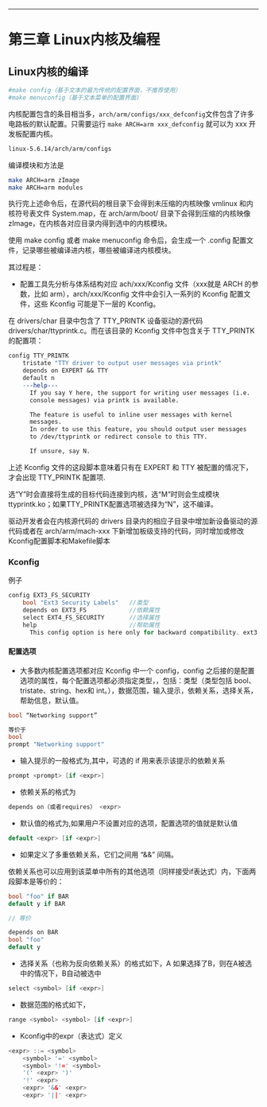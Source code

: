 
----

# 第三章 Linux内核及编程

## Linux内核的编译

```sh
#make config（基于文本的最为传统的配置界面，不推荐使用）
#make menuconfig（基于文本菜单的配置界面)
```

内核配置包含的条目相当多，`arch/arm/configs/xxx_defconfig`文件包含了许多电路板的默认配置。只需要运行 `make ARCH=arm xxx_defconfig` 就可以为 xxx 开发板配置内核。

```sh
linux-5.6.14/arch/arm/configs
```

编译模块和方法是

```sh
make ARCH=arm zImage
make ARCH=arm modules
```

执行完上述命令后，在源代码的根目录下会得到未压缩的内核映像 vmlinux 和内核符号表文件 System.map，在 arch/arm/boot/ 目录下会得到压缩的内核映像 zImage，在内核各对应目录内得到选中的内核模块。

使用 make config 或者 make menuconfig 命令后，会生成一个 .config 配置文件，记录哪些被编译进内核，哪些被编译进内核模块。

其过程是：

- 配置工具先分析与体系结构对应 ach/xxx/Kconfig 文件（xxx就是 ARCH 的参数，比如 arm），arch/xxx/Kconfig 文件中会引入一系列的 Kconfig 配置文件，这些 Kconfig 可能是下一层的 Kconfig。

在 drivers/char 目录中包含了 TTY_PRINTK 设备驱动的源代码 drivers/char/ttyprintk.c。而在该目录的 Kconfig 文件中包含关于 TTY_PRINTK 的配置项：

```mk
config TTY_PRINTK
    tristate "TTY driver to output user messages via printk"
    depends on EXPERT && TTY 
    default n
    ---help---
      If you say Y here, the support for writing user messages (i.e.
      console messages) via printk is available.

      The feature is useful to inline user messages with kernel
      messages.
      In order to use this feature, you should output user messages
      to /dev/ttyprintk or redirect console to this TTY.

      If unsure, say N.
```

上述 Kconfig 文件的这段脚本意味着只有在 EXPERT 和 TTY 被配置的情况下，才会出现 TTY_PRINTK 配置项.

选“Y”时会直接将生成的目标代码连接到内核，选“M”时则会生成模块 ttyprintk.ko；如果TTY_PRINTK配置选项被选择为“N”，这不编译。


驱动开发者会在内核源代码的 drivers 目录内的相应子目录中增加新设备驱动的源代码或者在 arch/arm/mach-xxx 下新增加板级支持的代码，同时增加或修改Kconfig配置脚本和Makefile脚本

### Kconfig

例子

```c
config EXT3_FS_SECURITY
	bool "Ext3 Security Labels"   //类型
	depends on EXT3_FS            //依赖属性
	select EXT4_FS_SECURITY       //选择属性
	help                          //帮助属性
	  This config option is here only for backward compatibility. ext3
```

#### 配置选项

- 大多数内核配置选项都对应 Kconfig 中一个 config，config 之后接的是配置选项的属性，每个配置选项都必须指定类型，，包括：类型（类型包括 bool、tristate、string、hex和 int。），数据范围，输入提示，依赖关系，选择关系，帮助信息，默认值。

```c
bool “Networking support”

等价于
bool
prompt "Networking support"
```

- 输入提示的一般格式为,其中，可选的 if 用来表示该提示的依赖关系

```c
prompt <prompt> [if <expr>]
```

- 依赖关系的格式为

```c
depends on（或者requires） <expr>
```

- 默认值的格式为,如果用户不设置对应的选项，配置选项的值就是默认值

```c
default <expr> [if <expr>]
```

- 如果定义了多重依赖关系，它们之间用 “&&” 间隔。

依赖关系也可以应用到该菜单中所有的其他选项（同样接受if表达式）内，下面两段脚本是等价的：

```c
bool "foo" if BAR
default y if BAR

// 等价

depends on BAR
bool "foo"
default y
```

- 选择关系（也称为反向依赖关系）的格式如下，A 如果选择了B，则在A被选中的情况下，B自动被选中

```c
select <symbol> [if <expr>]    
```

- 数据范围的格式如下，

```c
range <symbol> <symbol> [if <expr>]
```

- Kconfig中的expr（表达式）定义

```c
<expr> ::= <symbol>
    <symbol> '=' <symbol>
    <symbol> '!=' <symbol>
    '(' <expr> ')'
    '!' <expr>
    <expr> '&&' <expr>
    <expr> '||' <expr>
```

